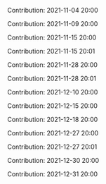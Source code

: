 Contribution: 2021-11-04 20:00

Contribution: 2021-11-09 20:00

Contribution: 2021-11-15 20:00

Contribution: 2021-11-15 20:01

Contribution: 2021-11-28 20:00

Contribution: 2021-11-28 20:01

Contribution: 2021-12-10 20:00

Contribution: 2021-12-15 20:00

Contribution: 2021-12-18 20:00

Contribution: 2021-12-27 20:00

Contribution: 2021-12-27 20:01

Contribution: 2021-12-30 20:00

Contribution: 2021-12-31 20:00

